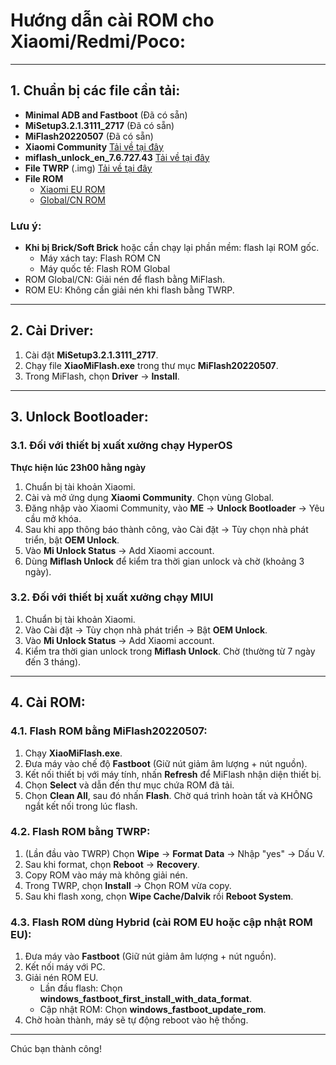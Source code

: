 # Hướng dẫn cài ROM cho Xiaomi/Redmi/Poco:

---

## 1. Chuẩn bị các file cần tải:
- **Minimal ADB and Fastboot** (Đã có sẵn)
- **MiSetup3.2.1.3111_2717** (Đã có sẵn)
- **MiFlash20220507** (Đã có sẵn)
- **Xiaomi Community** [Tải về tại đây](https://mega.nz/file/Uy1lnLLR#-goNhAYeUs_IIF8btMt56ZV17IFAbXXqft1An2zKsBY)
- **miflash_unlock_en_7.6.727.43** [Tải về tại đây](https://mega.nz/file/xjFwnT5J#Vnebo3lRrgD4BDzfeTNT9jv1Uwy9rkJBYutQuCC5VGo)
- **File TWRP** (.img) [Tải về tại đây](https://twrp.me/Devices/)
- **File ROM** 
  - [Xiaomi EU ROM](https://sourceforge.net/projects/xiaomi-eu-multilang-miui-roms/files/xiaomi.eu/)
  - [Global/CN ROM](https://mifirm.net/)

### Lưu ý:
- **Khi bị Brick/Soft Brick** hoặc cần chạy lại phần mềm: flash lại ROM gốc.
  - Máy xách tay: Flash ROM CN
  - Máy quốc tế: Flash ROM Global
- ROM Global/CN: Giải nén để flash bằng MiFlash.
- ROM EU: Không cần giải nén khi flash bằng TWRP.

---

## 2. Cài Driver:
1. Cài đặt **MiSetup3.2.1.3111_2717**.
2. Chạy file **XiaoMiFlash.exe** trong thư mục **MiFlash20220507**.
3. Trong MiFlash, chọn **Driver** → **Install**.

---

## 3. Unlock Bootloader:
### 3.1. Đối với thiết bị xuất xưởng chạy HyperOS
**Thực hiện lúc 23h00 hằng ngày**
1. Chuẩn bị tài khoản Xiaomi.
2. Cài và mở ứng dụng **Xiaomi Community**. Chọn vùng Global.
3. Đăng nhập vào Xiaomi Community, vào **ME** → **Unlock Bootloader** → Yêu cầu mở khóa.
4. Sau khi app thông báo thành công, vào Cài đặt → Tùy chọn nhà phát triển, bật **OEM Unlock**.
5. Vào **Mi Unlock Status** → Add Xiaomi account.
6. Dùng **Miflash Unlock** để kiểm tra thời gian unlock và chờ (khoảng 3 ngày).

### 3.2. Đối với thiết bị xuất xưởng chạy MIUI
1. Chuẩn bị tài khoản Xiaomi.
2. Vào Cài đặt → Tùy chọn nhà phát triển → Bật **OEM Unlock**.
3. Vào **Mi Unlock Status** → Add Xiaomi account.
4. Kiểm tra thời gian unlock trong **Miflash Unlock**. Chờ (thường từ 7 ngày đến 3 tháng).

---

## 4. Cài ROM:
### 4.1. Flash ROM bằng MiFlash20220507:
1. Chạy **XiaoMiFlash.exe**.
2. Đưa máy vào chế độ **Fastboot** (Giữ nút giảm âm lượng + nút nguồn).
3. Kết nối thiết bị với máy tính, nhấn **Refresh** để MiFlash nhận diện thiết bị.
4. Chọn **Select** và dẫn đến thư mục chứa ROM đã tải.
5. Chọn **Clean All**, sau đó nhấn **Flash**. Chờ quá trình hoàn tất và KHÔNG ngắt kết nối trong lúc flash.

### 4.2. Flash ROM bằng TWRP:
1. (Lần đầu vào TWRP) Chọn **Wipe** → **Format Data** → Nhập "yes" → Dấu V.
2. Sau khi format, chọn **Reboot** → **Recovery**.
3. Copy ROM vào máy mà không giải nén.
4. Trong TWRP, chọn **Install** → Chọn ROM vừa copy.
5. Sau khi flash xong, chọn **Wipe Cache/Dalvik** rồi **Reboot System**.

### 4.3. Flash ROM dùng Hybrid (cài ROM EU hoặc cập nhật ROM EU):
1. Đưa máy vào **Fastboot** (Giữ nút giảm âm lượng + nút nguồn).
2. Kết nối máy với PC.
3. Giải nén ROM EU.
   - Lần đầu flash: Chọn **windows_fastboot_first_install_with_data_format**.
   - Cập nhật ROM: Chọn **windows_fastboot_update_rom**.
4. Chờ hoàn thành, máy sẽ tự động reboot vào hệ thống.

---

Chúc bạn thành công!
